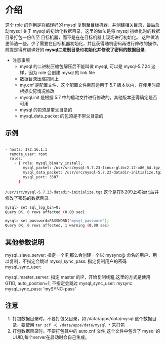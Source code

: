 # 介绍
这个 role 的作用是将编译好的 mysql 复制至目标机器，并创建相关目录，最后启动mysql
关于 mysql 的初始化数据目录，这里的做法是将 mysql 初始化时的数据目录打包一份传至
目标机器，而不是在在目标机器上现场进行初始化。
这种做法更简洁一些。少了需要在目标机器初始化，并且获得随机密码再进行修改的操作。
前提是得有编译好的 **mysql二进制目录**和**初始化并修改了密码的数据目录**.

- 注意事项
  - mysql 的二进制压缩包解压后不能叫做 mysql, 可以是 mysql-5.7.24 这样，因为 role 会创建 mysql 的 link file
  - 数据目录压缩包同上
  - my.cnf 是配置文件，这个配置文件目前适用于 5.7 版本以内，在使用时应根据实际情况修改
  - mysql.init 是根据 5.7 中的启动文件进行修改的，其他版本还得确定是否可用
  - mysql 的包须是带父目录的
  - mysql_data_packet 的包须是不带父目录的

## 示例
```bash
---
- hosts: 172.16.1.1
  remote_user: root
  roles:
    - { role: mysql_binary_install, 
        mysql_packet: /usr/src/mysql-5.7.23-linux-glibc2.12-x86_64.tgz, 
        mysql_data_packet: /usr/src/mysql-5.7.23-datadir-initialize.tgz,
        mysql_port: 3307
      }
```
  
`/usr/src/mysql-5.7.23-datadir-initialize.tgz` 这个是在8.209上初始化后并修改了密码的数据目录.
```bash
mysql> set sql_log_bin=0;
Query OK, 0 rows affected (0.00 sec)

mysql> set password=PASSWORD('mysql_password');
Query OK, 0 rows affected, 1 warning (0.00 sec)
```
## 其他参数说明
mysql_slave_server: 指定一个IP,那么会创建一个以 mysync@ 命名的用户，用以复制，不指定会跳过
mysql_sync_pass: 指定复制用户的密码
mysql_sync_user: 

mysql_master_server: 指定 master 的IP，开始复制线程,这里的方式是使用GTID, auto_position=1, 不指定会跳过
mysql_sync_user: mysync
mysql_sync_pass: 'mySYNC-pass'


## 注意
1. 打包数据目录时，不要打包父目录，如 /data/apps/data/mysql 这个数据目录，要使用 `tar zcf -C /data/apps/data/mysql *` 来打包
2. 打包数据目录时，不要打包其中的 auto.cnf 文件,这个文件中包含了 mysql 的 UUID,每个server在启动时会自己生成。
